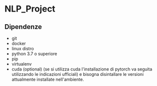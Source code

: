 # NLP_Project
## Dipendenze
- git
- docker
- linux distro
- python 3.7 o superiore
- pip
- virtualenv
- cuda (optional) (se si utilizza cuda l'installazione di pytorch va seguita utilizzando le indicazioni ufficiali) e bisogna disintallare le versioni attualmente installate nell'ambiente.